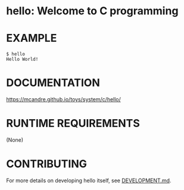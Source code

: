 # hello: Welcome to C programming

# EXAMPLE

```console
$ hello
Hello World!
```

# DOCUMENTATION

https://mcandre.github.io/toys/system/c/hello/

# RUNTIME REQUIREMENTS

(None)

# CONTRIBUTING

For more details on developing hello itself, see [DEVELOPMENT.md](DEVELOPMENT.md).

